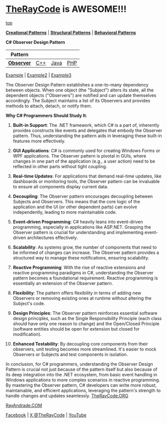 # [TheRayCode](../../../README.md) is AWESOME!!!

[top](../README.md)

**[Creational Patterns](../../Creational/README.md)** | **[Structural Patterns](../../Structural/README.md)** | **[Behavioral Patterns](../README.md)**

**C# Observer Design Pattern**

|Pattern|   |   |   |
|---|---|---|---|
| [**Observer**](README.md) | [C++](../../../CPP/Behavioral/Observer/README.md) | [Java](../../../Java/Behavioral/Observer/README.md) | [PHP](../../../PHP/Behavioral/Observer/README.md) |

[Example](Example/README.md) | [Example2](Example2/README.md) | [Example3](Example3/README.md)

The Observer Design Pattern establishes a one-to-many dependency between objects. When one object (the "Subject") alters its state, all the dependent objects ("Observers") are notified and can update themselves accordingly. The Subject maintains a list of its Observers and provides methods to attach, detach, or notify them.

**Why C# Programmers Should Study It**:

1. **Built-in Support**: The .NET framework, which C# is a part of, inherently provides constructs like events and delegates that embody the Observer pattern. Thus, understanding the pattern aids in leveraging these built-in features more effectively.

2. **GUI Applications**: C# is commonly used for creating Windows Forms or WPF applications. The Observer pattern is pivotal in GUIs, where changes in one part of the application (e.g., a user action) need to be reflected in other parts without tight coupling.

3. **Real-time Updates**: For applications that demand real-time updates, like dashboards or monitoring tools, the Observer pattern can be invaluable to ensure all components display current data.

4. **Decoupling**: The Observer pattern encourages decoupling between Subjects and Observers. This means that the core logic of the application and the UI (or other dependent parts) can evolve independently, leading to more maintainable code.

5. **Event-driven Programming**: C# heavily leans into event-driven programming, especially in applications like ASP.NET. Grasping the Observer pattern is crucial for understanding and implementing event-driven architectures effectively.

6. **Scalability**: As systems grow, the number of components that need to be informed of changes can increase. The Observer pattern provides a structured way to manage these notifications, ensuring scalability.

7. **Reactive Programming**: With the rise of reactive extensions and reactive programming paradigms in C#, understanding the Observer pattern becomes a foundational requirement. Reactive programming is essentially an extension of the Observer pattern.

8. **Flexibility**: The pattern offers flexibility in terms of adding new Observers or removing existing ones at runtime without altering the Subject's code.

9. **Design Principles**: The Observer pattern reinforces essential software design principles, such as the Single Responsibility Principle (each class should have only one reason to change) and the Open/Closed Principle (software entities should be open for extension but closed for modification).

10. **Enhanced Testability**: By decoupling core components from their observers, unit testing becomes more streamlined. It's easier to mock Observers or Subjects and test components in isolation.

In conclusion, for C# programmers, understanding the Observer Design Pattern is crucial not just because of the pattern itself but also because of its deep integration into the .NET ecosystem, from basic event handling in Windows applications to more complex scenarios in reactive programming. By mastering the Observer pattern, C# developers can write more robust, maintainable, and efficient applications, leveraging the pattern's strength to handle changes and updates seamlessly.
[TheRayCode.ORG](https://www.TheRayCode.org)

[RayAndrade.COM](https://www.RayAndrade.com)

[Facebook](https://www.facebook.com/TheRayCode/) | [X @TheRayCode](https://www.x.com/TheRayCode/) | [YouTube](https://www.youtube.com/TheRayCode/)
                                                                     
